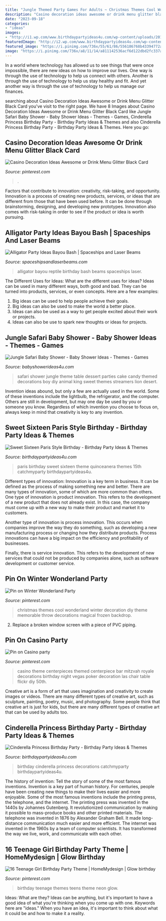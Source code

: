 ```yaml
---
title: "Jungle Themed Party Games For Adults ~ Christmas Themes Cool Wonderland Winter Decoration Diy Theme Memorable Throw Decorations Magical Frozen Backdrop"
description: "Casino decoration ideas awesome or drink menu glitter black card"
date: "2023-09-18"
categories:
- "ideas"
images:
- "http://i1.wp.com/www.birthdaypartyideas4u.com/wp-content/uploads/2015/08/Cinderella-Princess-Birthday-Party-decorations.jpg"
featuredImage: "http://i2.wp.com/www.birthdaypartyideas4u.com/wp-content/uploads/2016/07/Sweet-Sixteen-Paris-Style-Birthday-Rice-Krispy-Treats-600x899.jpg?resize=570%2C854"
featured_image: "https://i.pinimg.com/736x/55/61/86/556186768b43394772af1e0f1854b264--casino-theme-casino-party.jpg"
image: "https://i.pinimg.com/736x/a8/11/14/a811142536acf6d122dbd2fc337a0f01--teenage-girl-birthday-girls-birthday-party-themes.jpg"
---
```



In a world where technology has allowed us to see things that were once impossible, there are new ideas on how to improve our lives. One way is through the use of technology to help us connect with others. Another is through the use of technology to help us stay healthy and fit. And yet another way is through the use of technology to help us manage our finances.

	

		
searching about Casino Decoration Ideas Awesome or Drink Menu Glitter Black Card you've visit to the right page. We have 8 Images about Casino Decoration Ideas Awesome or Drink Menu Glitter Black Card like Jungle Safari Baby Shower - Baby Shower Ideas - Themes - Games, Cinderella Princess Birthday Party - Birthday Party Ideas &amp; Themes and also Cinderella Princess Birthday Party - Birthday Party Ideas &amp; Themes. Here you go:
		
    
## Casino Decoration Ideas Awesome Or Drink Menu Glitter Black Card

<img loading=lazy src="https://i.pinimg.com/736x/54/a4/cf/54a4cfd54745da924102558f3e00173d.jpg" onerror="this.onerror=null;this.src='https://tse4.mm.bing.net/th?id=OIP.IKGyeW907WDhSMEUKv7okgHaNH&amp;pid=15.1';" alt="Casino Decoration Ideas Awesome or Drink Menu Glitter Black Card">

_Source: pinterest.com_

>. 

	

Factors that contribute to innovation: creativity, risk-taking, and opportunity.
Innovation is a process of creating new products, services, or ideas that are different from those that have been used before. It can be done through brainstorming, designing, and developing new prototypes. Innovation also comes with risk-taking in order to see if the product or idea is worth pursuing.

    
## Alligator Party Ideas Bayou Bash | Spaceships And Laser Beams

<img loading=lazy src="http://spaceshipsandlaserbeams.com/wp-content/uploads/2015/09/alligator-reptile-bayou-birthday-party-copy.jpg" onerror="this.onerror=null;this.src='https://tse1.mm.bing.net/th?id=OIP.vOXc-6Zh_mEsaZVKJNf6qQHaKl&amp;pid=15.1';" alt="Alligator Party Ideas Bayou Bash | Spaceships and Laser Beams">

_Source: spaceshipsandlaserbeams.com_

>alligator bayou reptile birthday bash beams spaceships laser. 

	

The Different Uses for Ideas: What are the different uses for ideas?
Ideas can be used in many different ways, both good and bad. They can be turned into products, services, or even concepts. Here are a few examples:
1. Big ideas can be used to help people achieve their goals. 
2. Big ideas can also be used to make the world a better place. 
3. Ideas can also be used as a way to get people excited about their work or projects. 
4. Ideas can also be use to spark new thoughts or ideas for projects.

    
## Jungle Safari Baby Shower - Baby Shower Ideas - Themes - Games

<img loading=lazy src="http://www.babyshowerideas4u.com/wp-content/uploads/2014/04/Jungle-Safari-Baby-Shower-table-dessert-table.jpg" onerror="this.onerror=null;this.src='https://tse1.mm.bing.net/th?id=OIP.QxH-VYiW9fA2AIgxRXMHhAHaFh&amp;pid=15.1';" alt="Jungle Safari Baby Shower - Baby Shower Ideas - Themes - Games">

_Source: babyshowerideas4u.com_

>safari shower jungle theme table dessert parties cake candy themed decorations boy diy animal king sweet themes streamers lion desert. 

	

Invention ideas abound, but only a few are actually used in the world. Some of these inventions include the lightbulb, the refrigerator, and the computer. Others are still in development, but may one day be used by you or someone you know. Regardless of which invention you choose to focus on, always keep in mind that creativity is key to any invention.

    
## Sweet Sixteen Paris Style Birthday - Birthday Party Ideas &amp; Themes

<img loading=lazy src="http://i2.wp.com/www.birthdaypartyideas4u.com/wp-content/uploads/2016/07/Sweet-Sixteen-Paris-Style-Birthday-Rice-Krispy-Treats-600x899.jpg?resize=570%2C854" onerror="this.onerror=null;this.src='https://tse2.mm.bing.net/th?id=OIP.8PCS6QhLqc_KDuC6DCEQ3QHaLG&amp;pid=15.1';" alt="Sweet Sixteen Paris Style Birthday - Birthday Party Ideas &amp; Themes">

_Source: birthdaypartyideas4u.com_

>paris birthday sweet sixteen theme quinceanera themes 15th catchmyparty birthdaypartyideas4u. 

	

Different types of innovation:
Innovation is a key term in business. It can be defined as the process of making something new and better. There are many types of innovation, some of which are more common than others. 
One type of innovation is product innovation. This refers to the development of a new product that does not already exist. In this case, the company must come up with a new way to make their product and market it to customers. 

Another type of innovation is process innovation. This occurs when companies improve the way they do something, such as developing a new manufacturing process or changing how they distribute products. Process innovations can have a big impact on the efficiency and profitability of businesses. 

Finally, there is service innovation. This refers to the development of new services that could not be produced by companies alone, such as software development or customer service.

    
## Pin On Winter Wonderland Party

<img loading=lazy src="https://i.pinimg.com/736x/a5/25/4c/a5254c542b91de35e85487e2c6863f8c--frozen-theme-frozen-party.jpg" onerror="this.onerror=null;this.src='https://tse4.mm.bing.net/th?id=OIP.vvNTWS-GESyTUb_iwwtCfwHaKR&amp;pid=15.1';" alt="Pin on Winter Wonderland Party">

_Source: pinterest.com_

>christmas themes cool wonderland winter decoration diy theme memorable throw decorations magical frozen backdrop. 

	

2. Replace a broken window screen with a piece of PVC piping.

    
## Pin On Casino Party

<img loading=lazy src="https://i.pinimg.com/736x/55/61/86/556186768b43394772af1e0f1854b264--casino-theme-casino-party.jpg" onerror="this.onerror=null;this.src='https://tse4.mm.bing.net/th?id=OIP.082QEoHWT9mnqF67s1jdcwHaJ3&amp;pid=15.1';" alt="Pin on Casino party">

_Source: pinterest.com_

>casino theme centerpieces themed centerpiece bar mitzvah royale decorations birthday night vegas poker decoration las chair table flickr diy 50th. 

	

Creative art is a form of art that uses imagination and creativity to create images or videos. There are many different types of creative art, such as sculpture, painting, poetry, music, and photography. Some people think that creative art is just for kids, but there are many different types of creative art that can be used by adults too.

    
## Cinderella Princess Birthday Party - Birthday Party Ideas &amp; Themes

<img loading=lazy src="http://i1.wp.com/www.birthdaypartyideas4u.com/wp-content/uploads/2015/08/Cinderella-Princess-Birthday-Party-decorations.jpg" onerror="this.onerror=null;this.src='https://tse3.mm.bing.net/th?id=OIP.XvHLOCBwC6DSR6j5er1uVAHaJ4&amp;pid=15.1';" alt="Cinderella Princess Birthday Party - Birthday Party Ideas &amp; Themes">

_Source: birthdaypartyideas4u.com_

>birthday cinderella princess decorations catchmyparty birthdaypartyideas4u. 

	

The history of invention: Tell the story of some of the most famous inventions.
Invention is a key part of human history. For centuries, people have been creating new things to make their lives easier and more enjoyable. Some of the most famous inventions include the printing press, the telephone, and the internet.
The printing press was invented in the 1440s by Johannes Gutenberg. It revolutionized communication by making it possible to mass-produce books and other printed materials. The telephone was invented in 1876 by Alexander Graham Bell. It made long-distance communication much easier and more efficient. The internet was invented in the 1960s by a team of computer scientists. It has transformed the way we live, work, and communicate with each other.

    
## 16 Teenage Girl Birthday Party Theme | HomeMydesign | Glow Birthday

<img loading=lazy src="https://i.pinimg.com/736x/a8/11/14/a811142536acf6d122dbd2fc337a0f01--teenage-girl-birthday-girls-birthday-party-themes.jpg" onerror="this.onerror=null;this.src='https://tse2.mm.bing.net/th?id=OIP.OBbnGJUTQNondWn0YsfUxgHaMa&amp;pid=15.1';" alt="16 Teenage Girl Birthday Party Theme | HomeMydesign | Glow birthday">

_Source: pinterest.com_

>birthday teenage themes teens theme neon glow. 

	

Ideas: What are they?
Ideas can be anything, but it's important to have a good idea of what you're thinking when you come up with one. Keywords here are "ideas." When you have an idea, it's important to think about what it could be and how to make it a reality.

